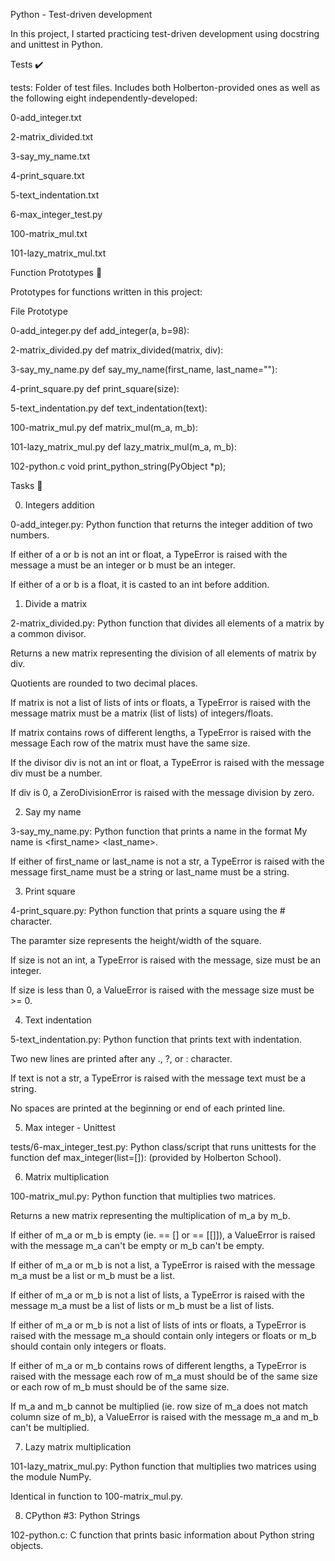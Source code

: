 Python - Test-driven development

In this project, I started practicing test-driven development using docstring and unittest in Python.



Tests ✔️

tests: Folder of test files. Includes both Holberton-provided ones as well as the following eight independently-developed:

0-add_integer.txt

2-matrix_divided.txt

3-say_my_name.txt

4-print_square.txt

5-text_indentation.txt

6-max_integer_test.py

100-matrix_mul.txt

101-lazy_matrix_mul.txt

Function Prototypes 💾

Prototypes for functions written in this project:



File	Prototype

0-add_integer.py	def add_integer(a, b=98):

2-matrix_divided.py	def matrix_divided(matrix, div):

3-say_my_name.py	def say_my_name(first_name, last_name=""):

4-print_square.py	def print_square(size):

5-text_indentation.py	def text_indentation(text):

100-matrix_mul.py	def matrix_mul(m_a, m_b):

101-lazy_matrix_mul.py	def lazy_matrix_mul(m_a, m_b):

102-python.c	void print_python_string(PyObject *p);

Tasks 📃

0. Integers addition



0-add_integer.py: Python function that returns the integer addition of two numbers.

If either of a or b is not an int or float, a TypeError is raised with the message a must be an integer or b must be an integer.

If either of a or b is a float, it is casted to an int before addition.

1. Divide a matrix



2-matrix_divided.py: Python function that divides all elements of a matrix by a common divisor.

Returns a new matrix representing the division of all elements of matrix by div.

Quotients are rounded to two decimal places.

If matrix is not a list of lists of ints or floats, a TypeError is raised with the message matrix must be a matrix (list of lists) of integers/floats.

If matrix contains rows of different lengths, a TypeError is raised with the message Each row of the matrix must have the same size.

If the divisor div is not an int or float, a TypeError is raised with the message div must be a number.

If div is 0, a ZeroDivisionError is raised with the message division by zero.

2. Say my name



3-say_my_name.py: Python function that prints a name in the format My name is <first_name> <last_name>.

If either of first_name or last_name is not a str, a TypeError is raised with the message first_name must be a string or last_name must be a string.

3. Print square



4-print_square.py: Python function that prints a square using the # character.

The paramter size represents the height/width of the square.

If size is not an int, a TypeError is raised with the message, size must be an integer.

If size is less than 0, a ValueError is raised with the message size must be >= 0.

4. Text indentation



5-text_indentation.py: Python function that prints text with indentation.

Two new lines are printed after any ., ?, or : character.

If text is not a str, a TypeError is raised with the message text must be a string.

No spaces are printed at the beginning or end of each printed line.

5. Max integer - Unittest



tests/6-max_integer_test.py: Python class/script that runs unittests for the function def max_integer(list=[]): (provided by Holberton School).

6. Matrix multiplication



100-matrix_mul.py: Python function that multiplies two matrices.

Returns a new matrix representing the multiplication of m_a by m_b.

If either of m_a or m_b is empty (ie. == [] or == [[]]), a ValueError is raised with the message m_a can't be empty or m_b can't be empty.

If either of m_a or m_b is not a list, a TypeError is raised with the message m_a must be a list or m_b must be a list.

If either of m_a or m_b is not a list of lists, a TypeError is raised with the message m_a must be a list of lists or m_b must be a list of lists.

If either of m_a or m_b is not a list of lists of ints or floats, a TypeError is raised with the message m_a should contain only integers or floats or m_b should contain only integers or floats.

If either of m_a or m_b contains rows of different lengths, a TypeError is raised with the message each row of m_a must should be of the same size or each row of m_b must should be of the same size.

If m_a and m_b cannot be multiplied (ie. row size of m_a does not match column size of m_b), a ValueError is raised with the message m_a and m_b can't be multiplied.

7. Lazy matrix multiplication



101-lazy_matrix_mul.py: Python function that multiplies two matrices using the module NumPy.

Identical in function to 100-matrix_mul.py.

8. CPython #3: Python Strings



102-python.c: C function that prints basic information about Python string objects.
